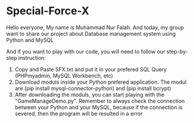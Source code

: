 # Special-Force-X
Hello everyone, My name is Muhammad Nur Falah. And today, my group want to share our project about Database management system using Python and MySQL

And if you want to play with our code, you will need to follow our step-by-step instruction:

1. Copy and Paste SFX.txt and put it in your prefered SQL Query (PHPmyadmin, MySQL Workbench, etc)
2. Download moduls inside your Python prefered application. The modul are (pip install mysql-connector-python) and (pip install bcrypt)
3. After downloading the moduls, you can start playing with the "GameManageDemo.py". Remember to always check the connection between your Python and your MySQL, because if the connection is severed, then the program will be resulted in a error
